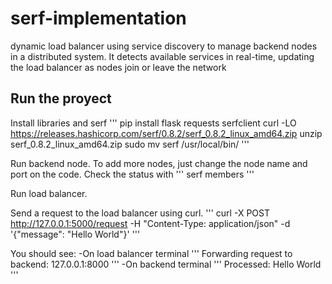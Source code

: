 # serf-implementation
dynamic load balancer using service discovery to manage backend nodes in a distributed system. It detects available services in real-time, updating the load balancer as nodes join or leave the network

## Run the proyect
Install libraries and serf
'''
pip install flask requests serfclient
curl -LO https://releases.hashicorp.com/serf/0.8.2/serf_0.8.2_linux_amd64.zip
unzip serf_0.8.2_linux_amd64.zip
sudo mv serf /usr/local/bin/
'''

Run backend node. To add more nodes, just change the node name and port on the code.
Check the status with 
  '''
  serf members
'''

Run load balancer.

Send a request to the load balancer using curl.
'''
curl -X POST http://127.0.0.1:5000/request -H "Content-Type: application/json" -d '{"message": "Hello World"}'
'''

You should see:
  -On load balancer terminal
  '''
  Forwarding request to backend: 127.0.0.1:8000
  '''
  -On backend terminal
  '''
  Processed: Hello World
  '''

